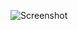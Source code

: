 ![Screenshot](https://raw.githubusercontent.com/Cryakl/Ultimate-RAT-Collection/refs/heads/main/Graybird/%e7%81%b0%e9%b8%bd%e5%ad%90%e9%bb%91%e5%ae%a2%e6%89%8b%e5%86%8c%e7%89%88/Screenshot.png)
